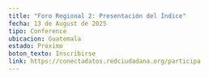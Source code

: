 ```yaml
---
title: "Foro Regional 2: Presentación del Índice"
fecha: 13 de August de 2025
tipo: Conference
ubicacion: Guatemala
estado: Próximo
boton_texto: Inscribirse
link: https://conectadatos.redciudadana.org/participa
---
```

